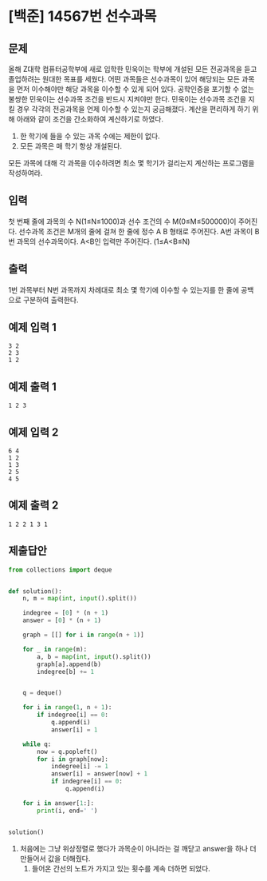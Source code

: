 # [백준] 14567번 선수과목

## 문제

올해 Z대학 컴퓨터공학부에 새로 입학한 민욱이는 학부에 개설된 모든 전공과목을 듣고 졸업하려는 원대한 목표를 세웠다. 어떤 과목들은 선수과목이 있어 해당되는 모든 과목을 먼저 이수해야만 해당 과목을 이수할 수 있게 되어 있다. 공학인증을 포기할 수 없는 불쌍한 민욱이는 선수과목 조건을 반드시 지켜야만 한다. 민욱이는 선수과목 조건을 지킬 경우 각각의 전공과목을 언제 이수할 수 있는지 궁금해졌다. 계산을 편리하게 하기 위해 아래와 같이 조건을 간소화하여 계산하기로 하였다.

1. 한 학기에 들을 수 있는 과목 수에는 제한이 없다.
2. 모든 과목은 매 학기 항상 개설된다.

모든 과목에 대해 각 과목을 이수하려면 최소 몇 학기가 걸리는지 계산하는 프로그램을 작성하여라.

## 입력

첫 번째 줄에 과목의 수 N(1≤N≤1000)과 선수 조건의 수 M(0≤M≤500000)이 주어진다. 선수과목 조건은 M개의 줄에 걸쳐 한 줄에 정수 A B 형태로 주어진다. A번 과목이 B번 과목의 선수과목이다. A<B인 입력만 주어진다. (1≤A<B≤N)

## 출력

1번 과목부터 N번 과목까지 차례대로 최소 몇 학기에 이수할 수 있는지를 한 줄에 공백으로 구분하여 출력한다.

## 예제 입력 1

```
3 2
2 3
1 2
```

## 예제 출력 1

```
1 2 3
```

## 예제 입력 2

```
6 4
1 2
1 3
2 5
4 5
```

## 예제 출력 2

```
1 2 2 1 3 1
```

## 제출답안

```python
from collections import deque


def solution():
    n, m = map(int, input().split())

    indegree = [0] * (n + 1)
    answer = [0] * (n + 1)

    graph = [[] for i in range(n + 1)]

    for _ in range(m):
        a, b = map(int, input().split())
        graph[a].append(b)
        indegree[b] += 1


    q = deque()

    for i in range(1, n + 1):
        if indegree[i] == 0:
            q.append(i)
            answer[i] = 1

    while q:
        now = q.popleft()
        for i in graph[now]:
            indegree[i] -= 1
            answer[i] = answer[now] + 1
            if indegree[i] == 0:
                q.append(i)

    for i in answer[1:]:
        print(i, end=' ')


solution()
```

1. 처음에는 그냥 위상정렬로 했다가 과목순이 아니라는 걸 깨닫고 answer을 하나 더 만들어서 값을 더해줬다.
   1. 들어온 간선의 노트가 가지고 있는 횟수를 계속 더하면 되었다.